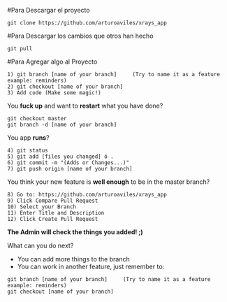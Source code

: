 #Para Descargar el proyecto
```
git clone https://github.com/arturoaviles/xrays_app
```

#Para Descargar los cambios que otros han hecho
```
git pull
```

#Para Agregar algo al Proyecto
```
1) git branch [name of your branch]     (Try to name it as a feature example: reminders)
2) git checkout [name of your branch]
3) Add code (Make some magic!)
```

You **fuck up** and want to **restart** what you have done?
```
git checkout master
git branch -d [name of your branch]
```

You app **runs**?
```
4) git status										
5) git add [files you changed] ó .						 
6) git commit -m "(Adds or Changes...)"					
7) git push origin [name of your branch]
```

You think your new feature is **well enough** to be in the master branch?
```
8) Go to: https://github.com/arturoaviles/xrays_app
9) Click Compare Pull Request
10) Select your Branch
11) Enter Title and Description
12) Click Create Pull Request
```

**The Admin will check the things you added! ;)**

What can you do next?

- You can add more things to the branch 
- You can work in another feature, just remember to:

```
git branch [name of your branch]     (Try to name it as a feature example: reminders)
git checkout [name of your branch]
```